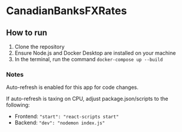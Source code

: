 # CanadianBanksFXRates

## How to run

1. Clone the repository
2. Ensure Node.js and Docker Desktop are installed on your machine
3. In the terminal, run the command `docker-compose up --build`

### Notes
Auto-refresh is enabled for this app for code changes.

If auto-refresh is taxing on CPU, adjust package.json/scripts to the following:
- Frontend: `"start": "react-scripts start"`
- Backend: `"dev": "nodemon index.js"`